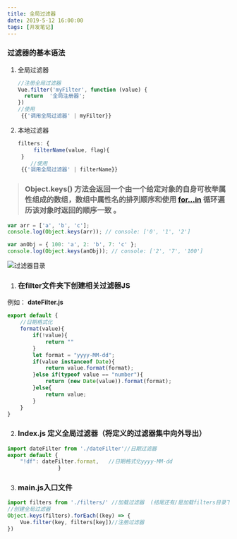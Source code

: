 ```yaml
---
title: 全局过滤器
date: 2019-5-12 16:00:00
tags: [开发笔记]
---
```


### 过滤器的基本语法

1. 全局过滤器

   ```js
   //注册全局过滤器
   Vue.filter('myFilter', function (value) {
     return  '全局注册器';
   })
   //使用
    {{'调用全局过滤器' | myFilter}}
   ```

2. 本地过滤器

   ```js
   filters: {
        filterName(value, flag){ 
    }
       //使用
    {{'调用全局过滤器' | filterName}}
   ```


>  ###  **Object.keys()** 方法会返回一个由一个给定对象的自身可枚举属性组成的数组，数组中属性名的排列顺序和使用 [for...in](https://developer.mozilla.org/zh-CN/docs/Web/JavaScript/Reference/Statements/for...in) 循环遍历该对象时返回的顺序一致 。

```js
var arr = ['a', 'b', 'c'];
console.log(Object.keys(arr)); // console: ['0', '1', '2']

var anObj = { 100: 'a', 2: 'b', 7: 'c' };
console.log(Object.keys(anObj)); // console: ['2', '7', '100']
```



![过滤器目录](C:\Users\Ho-Jack\Desktop\日常问题\项目的代码技巧\img\过滤器目录.png)

1.   ### 在filter文件夹下创建相关过滤器JS

   例如： **dateFilter.js**

```js
export default {
    //日期格式化
    format(value){
        if(!value){
            return ""
        }
        let format = "yyyy-MM-dd";
        if(value instanceof Date){
            return value.format(format);
        }else if(typeof value == "number"){
            return (new Date(value)).format(format);
        }else{
            return value;
        }
    }
}
```

2. ###  **Index.js** 定义全局过滤器（将定义的过滤器集中向外导出）

```js
import dateFilter from './dateFilter'//日期过滤器
export default {
    "!df": dateFilter.format,   //日期格式化yyyy-MM-dd
                }
```

3. ### **main.js**入口文件

```js
import filters from './filters/' //加载过滤器  (结尾还有/是加载filters目录下的index.js)
//创建全局过滤器
Object.keys(filters).forEach((key) => {
    Vue.filter(key, filters[key])//注册过滤器
})
```

